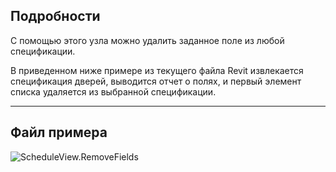 ## Подробности
С помощью этого узла можно удалить заданное поле из любой спецификации.

В приведенном ниже примере из текущего файла Revit извлекается спецификация дверей, выводится отчет о полях, и первый элемент списка удаляется из выбранной спецификации.

___
## Файл примера

![ScheduleView.RemoveFields](./Revit.Elements.Views.ScheduleView.RemoveFields_img.jpg)
